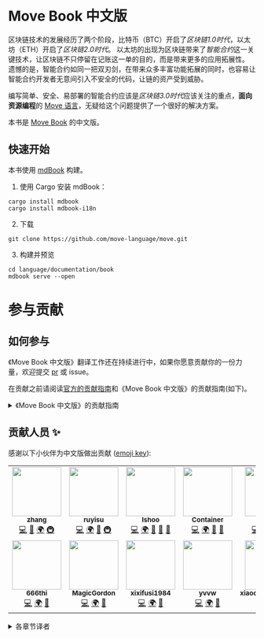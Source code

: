 # Move Book 中文版

区块链技术的发展经历了两个阶段，比特币（BTC）开启了*区块链1.0时代*，以太坊（ETH）开启了*区块链2.0时代*。
以太坊的出现为区块链带来了*智能合约*这一关键技术，让区块链不只停留在记账这一单的目的，而是带来更多的应用拓展性。
遗憾的是，智能合约如同一把双刃剑，在带来众多丰富功能拓展的同时，也容易让智能合约开发者无意间引入不安全的代码，让链的资产受到威胁。

编写简单、安全、易部署的智能合约应该是*区块链3.0时代*应该关注的重点，**面向资源编程**的 [Move 语言](https://github.com/move-language/move)，无疑给这个问题提供了一个很好的解决方案。

本书是 [Move Book](https://move-language.github.io/move/) 的中文版。

## 快速开始

本书使用 [mdBook](https://rust-lang.github.io/mdBook/) 构建。

1. 使用 Cargo 安装 mdBook：

```shell
cargo install mdbook
cargo install mdbook-i18n
```

2. 下载

```shell
git clone https://github.com/move-language/move.git
```

3. 构建并预览

```shell
cd language/documentation/book
mdbook serve --open
```


# 参与贡献



## 如何参与

《Move Book 中文版》翻译工作还在持续进行中，如果你愿意贡献你的一份力量，欢迎提交 [pr](https://github.com/move-language/move) 或 issue。

在贡献之前请阅读[官方的贡献指南](https://github.com/move-language/move/blob/main/CONTRIBUTING.md)和《Move Book 中文版》的贡献指南(如下)。


<details>
<summary>《Move Book 中文版》的贡献指南</summary>

本翻译项目由 [*Move 中文社区（MoveCC）*](https://github.com/move-cc)[发起](https://github.com/move-language/move/issues/353)，并与 [MoveDAO 社区](https://github.com/move-dao)共同初步完善。
目前工作仍在进行中！

欢迎所有对 Move 感兴趣的朋友一起加入到《Move Book 中文版》的翻译工作中。

感谢您有兴趣为 **《Move Book 中文版》** 做出贡献！有很多方法可以做出贡献，我们感谢所有这些方式。

### 提交 PR 的 Commits 格式

```text
[move-book-zh] 关于这个 PR 的描述信息
```

### 文档规范

请参考：[中文技术文档的写作规范](https://github.com/ruanyf/document-style-guide)

#### 断句

本书使用 Markdown 作为源文件，使用 [mdBook](https://github.com/rust-lang/mdBook) 作为渲染引擎。

由于中英文有所区别，换行后渲染引擎会自动追加一个空格。为了优化视觉体验，中文一个段落内不必换行，保持中文的段内容为一个物理行。

英文是由空格分隔的文本，所以不存在上述问题。

#### 中英文混排规范

文中出现中英文混排时，中文与英文之间需要添加一个空格。如果英文单词结尾，此时单词与标点符号之间不添加空格。

#### 数字规范

数字之间需要添加一个空格，如果数字带有英文单位，那么数字与英文单位之间不能添加空格。如果数字后带有中文单位，需要添加一个空格。

```text
正确：如果一个 1s 的帧被划分为 10 个时隙，每个时隙为 100ms。

错误：如果一个1s的帧被划分为10个时隙，每个时隙为100ms。

错误：如果一个 1 s 的帧被划分为10个时隙，每个时隙为 100 ms。
```

#### 逗号问题

英文中，没有顿号这种标点符号，逗号常用分隔并列的句子成分或结构。

英文中，像 `and` 并列词的前面通常会有一个 `,`，但在中文里表示对象之间的并列关系时，`和`的前面不能带逗号。

```text
War, famine, and flood are terrible.
战争, 饥荒和洪水都是很可怕的。
```

#### 冒号和逗号的使用场景规范

冒号通常用在“问、答、说、指出、宣布、证明、表明、例如”一类动词后面，表示提起下文。
如果在较短的提示句子中，需要将 `：` 改为 `，`；如果提示内容比较多，则使用 `：` 来提起下文：

示例1，提起的内容短少：

```text
十六进制字符串是以 x 为前缀的带引号的字符串文字，例如x'48656C6C6F210A'
```

示例2，提起的内容多：

```text
在这些情况下，vector 的类型是从元素类型或从动态数组的使用上推断出来的。如果无法推断类型或者只是为了更清楚地表示，则可以显式指定类型：

vector<T>[]: vector<T>
vector<T>[e1, ..., en]: vector<T>
```

</details>



## 贡献人员 ✨

感谢以下小伙伴为中文版做出贡献 ([emoji key](https://allcontributors.org/docs/en/emoji-key)):

<!-- ALL-CONTRIBUTORS-LIST:START - Do not remove or modify this section -->
<!-- prettier-ignore-start -->
<!-- markdownlint-disable -->
<table>
  <tr>
    <td align="center"><a href="https://github.com/Kusou1"><img src="https://avatars.githubusercontent.com/u/57334674?v=4?s=100" width="100px;" alt=""/><br /><sub><b>zhang</b></sub></a><br /><a href="https://github.com/move-dao/move-book-zh/commits?author=Kusou1" title="Code">💻</a> <a href="https://github.com/move-dao/move-book-zh/commits?author=Kusou1" title="Documentation">📖</a> <a href="#translation-Kusou1" title="Translation">🌍</a> <a href="#infra-Kusou1" title="Infrastructure (Hosting, Build-Tools, etc)">🚇</a></td>
    <td align="center"><a href="https://github.com/ruy1su"><img src="https://avatars.githubusercontent.com/u/9391802?v=4?s=100" width="100px;" alt=""/><br /><sub><b>ruyisu</b></sub></a><br /><a href="https://github.com/move-dao/move-book-zh/commits?author=ruy1su" title="Code">💻</a> <a href="#translation-ruy1su" title="Translation">🌍</a> <a href="https://github.com/move-dao/move-book-zh/commits?author=ruy1su" title="Documentation">📖</a> <a href="https://github.com/move-dao/move-book-zh/pulls?q=is%3Apr+reviewed-by%3Aruy1su" title="Reviewed Pull Requests">🚇</a></td>
    <td align="center"><a href="https://github.com/lshoo"><img src="https://avatars.githubusercontent.com/u/670440?v=4?s=100" width="100px;" alt=""/><br /><sub><b>lshoo</b></sub></a><br /><a href="https://github.com/move-dao/move-book-zh/commits?author=lshoo" title="Code">💻</a> <a href="#translation-lshoo" title="Translation">🌍</a> <a href="https://github.com/move-dao/move-book-zh/commits?author=lshoo" title="Documentation">📖</a> <a href="#ideas-lshoo" title="Ideas, Planning, & Feedback">🤔</a> <a href="https://github.com/move-dao/move-book-zh/pulls?q=is%3Apr+reviewed-by%3Alshoo" title="Reviewed Pull Requests">👀</a></td>
    <td align="center"><a href="https://github.com/Container-00"><img src="https://avatars.githubusercontent.com/u/61052480?v=4?s=100" width="100px;" alt=""/><br /><sub><b>Container</b></sub></a><br /><a href="https://github.com/move-dao/move-book-zh/commits?author=Container-00" title="Code">💻</a> <a href="#translation-Container-00" title="Translation">🌍</a> <a href="https://github.com/move-dao/move-book-zh/commits?author=Container-00" title="Documentation">📖</a> <a href="https://github.com/move-dao/move-book-zh/pulls?q=is%3Apr+reviewed-by%3AContainer-00" title="Reviewed Pull Requests">👀</a></td>
    <td align="center"><a href="https://github.com/nosalt99"><img src="https://avatars.githubusercontent.com/u/22558493?v=4?s=100" width="100px;" alt=""/><br /><sub><b>nosalt</b></sub></a><br /><a href="https://github.com/move-dao/move-book-zh/commits?author=nosalt99" title="Code">💻</a> <a href="#translation-nosalt99" title="Translation">🌍</a> <a href="https://github.com/move-dao/move-book-zh/commits?author=nosalt99" title="Documentation">📖</a> <a href="#infra-nosalt99" title="Infrastructure (Hosting, Build-Tools, etc)">🚇</a></td>
    <td align="center"><a href="https://github.com/geometryolife"><img src="https://avatars.githubusercontent.com/u/54882546?v=4?s=100" width="100px;" alt=""/><br /><sub><b>geometryolife</b></sub></a><br /><a href="https://github.com/move-language/move/commits?author=geometryolife" title="Code">💻</a> <a href="#translation-geometryolife" title="Translation">🌍</a> <a href="#talk-geometryolife" title="Talks">📢</a></td>
  </tr>
  <tr>
    <td align="center"><a href="https://github.com/666thi"><img src="https://avatars.githubusercontent.com/u/109965699?v=4?s=100" width="100px;" alt=""/><br /><sub><b>666thi</b></sub></a><br /><a href="https://github.com/move-dao/move-book-zh/commits?author=666thi" title="Code">💻</a> <a href="#translation-666thi" title="Translation">🌍</a> <a href="#talk-666thi" title="Talks">📢</a></td>
    <td align="center"><a href="https://github.com/MagicGordon"><img src="https://avatars.githubusercontent.com/u/19465870?v=4?s=100" width="100px;" alt=""/><br /><sub><b>MagicGordon</b></sub></a><br /><a href="https://github.com/move-dao/move-book-zh/commits?author=MagicGordon" title="Code">💻</a> <a href="#translation-MagicGordon" title="Translation">🌍</a> <a href="#talk-MagicGordon" title="Talks">📢</a></td>
    <td align="center"><a href="https://github.com/xixifusi1984"><img src="https://avatars.githubusercontent.com/u/39210551?v=4?s=100" width="100px;" alt=""/><br /><sub><b>xixifusi1984</b></sub></a><br /><a href="https://github.com/move-dao/move-book-zh/commits?author=xixifusi1984" title="Code">💻</a> <a href="#translation-xixifusi1984" title="Translation">🌍</a> <a href="#talk-xixifusi1984" title="Talks">📢</a></td>
    <td align="center"><a href="https://github.com/yvvw"><img src="https://avatars.githubusercontent.com/u/15168529?v=4?s=100" width="100px;" alt=""/><br /><sub><b>yvvw</b></sub></a><br /><a href="https://github.com/move-dao/move-book-zh/commits?author=yvvw" title="Code">💻</a> <a href="#translation-yvvw" title="Translation">🌍</a> <a href="#talk-yvvw" title="Talks">📢</a></td>
    <td align="center"><a href="https://github.com/xiaochuan891102"><img src="https://avatars.githubusercontent.com/u/109952533?v=4?s=100" width="100px;" alt=""/><br /><sub><b>xiaochuan891102</b></sub></a><br /><a href="https://github.com/move-dao/move-book-zh/commits?author=xiaochuan891102" title="Code">💻</a> <a href="#translation-xiaochuan891102" title="Translation">🌍</a> <a href="#talk-xiaochuan891102" title="Talks">📢</a></td>
    <td align="center"><a href="https://github.com/stephenLee"><img src="https://avatars.githubusercontent.com/u/1144508?v=4?s=100" width="100px;" alt=""/><br /><sub><b>stephenLee</b></sub></a><br /><a href="https://github.com/move-dao/move-book-zh/commits?author=stephenLee" title="Code">💻</a> <a href="#translation-stephenLee" title="Translation">🌍</a> <a href="#talk-stephenLee" title="Talks">📢</a></td>
  </tr>
</table>

<!-- markdownlint-restore -->
<!-- prettier-ignore-end -->

<!-- ALL-CONTRIBUTORS-LIST:END -->



<details>
<summary>各章节译者</summary>

|    | 章节                       | 译者                                           | 校对                                                                                |
|----|----------------------------|------------------------------------------------|-------------------------------------------------------------------------------------|
| 0  | Intoduction                | Tom                                            | [@lshoo](https://github.com/lshoo)、[@Joe Chen](https://github.com/geometryolife)   |
| 1  | Modules and Scripts        | [@Kusou1](https://github.com/kusou1)           | [@lshoo](https://github.com/lshoo)、[@Joe Chen](https://github.com/geometryolife)   |
| 2  | Move Tutorial              | loadi、[@leego](https://github.com/leego)      | [@Joe Chen](https://github.com/geometryolife)                                       |
| 3  | Integers                   | Tom                                            | [@lshoo](https://github.com/lshoo)、[@Joe Chen](https://github.com/geometryolife)   |
| 4  | Bool                       | Tom                                            | [@lshoo](https://github.com/lshoo)、[@Joe Chen](https://github.com/geometryolife)   |
| 5  | Address                    | ([@stephenLee](https://github.com/stephenLee)) | [@lshoo](https://github.com/lshoo)、[@Joe Chen](https://github.com/geometryolife)   |
| 6  | Vector                     | ([@stephenLee](https://github.com/stephenLee)) | [@lshoo](https://github.com/lshoo)、[@Joe Chen](https://github.com/geometryolife)   |
| 7  | Signer                     | ([@stephenLee](https://github.com/stephenLee)) | [@lshoo](https://github.com/lshoo)、[@Joe Chen](https://github.com/geometryolife)   |
| 8  | References                 | container                                      | [@lshoo](https://github.com/lshoo)、[@Joe Chen](https://github.com/geometryolife)   |
| 9  | Tuples and Unit            | container                                      | [@lshoo](https://github.com/lshoo)、[@Joe Chen](https://github.com/geometryolife)   |
| 10 | Local Variables and Scopes | @ruyisu                                        | [@lshoo](https://github.com/lshoo)、[@Joe Chen](https://github.com/geometryolife)   |
| 11 | Equality                   | @ruyisu                                        | [@lshoo](https://github.com/lshoo)、[@Joe Chen](https://github.com/geometryolife)   |
| 12 | Abort and Assert           | @ruyisu                                        | [@lshoo](https://github.com/lshoo)、[@Joe Chen](https://github.com/geometryolife)   |
| 13 | Conditionals               | [@Kusou1](https://github.com/kusou1)           | [@lshoo](https://github.com/lshoo)、[@Joe Chen](https://github.com/geometryolife)   |
| 14 | While and Loop             | [@Kusou1](https://github.com/kusou1)           | [@lshoo](https://github.com/lshoo)、[@Joe Chen](https://github.com/geometryolife)   |
| 15 | Functions                  | @nosalt99                                      | [@lshoo](https://github.com/lshoo)、[@Joe Chen](https://github.com/geometryolife)   |
| 16 | Structs and Resource       | @nosalt99                                      | [@lshoo](https://github.com/lshoo)、[@Joe Chen](https://github.com/geometryolife)   |
| 17 | Constants                  | @nosalt99                                      | [@lshoo](https://github.com/lshoo)、[@Joe Chen](https://github.com/geometryolife)   |
| 18 | Generics                   | 小川                                           | [@lshoo](https://github.com/lshoo)、[@Joe Chen](https://github.com/geometryolife)   |
| 19 | Type Abilities             | 小川                                           | [@lshoo](https://github.com/lshoo)、[@Joe Chen](https://github.com/geometryolife)   |
| 20 | Uses and Aliases           | 小川                                           | [@ruyisu](https://github.com/ruy1su)、[@Joe Chen](https://github.com/geometryolife) |
| 21 | Friends                    | @xiaochuan891102                               | [@ruyisu](https://github.com/ruy1su)、[@Joe Chen](https://github.com/geometryolife) |
| 22 | Packages                   | @xiaochuan891102                               | [@ruyisu](https://github.com/ruy1su)、[@Joe Chen](https://github.com/geometryolife) |
| 23 | Unit Test                  | [@yvvw](https://github.com/yvvw)               | [@ruyisu](https://github.com/ruy1su)、[@Joe Chen](https://github.com/geometryolife) |
| 24 | Global Storage Structure   | [@yvvw](https://github.com/yvvw)               | [@ruyisu](https://github.com/ruy1su)、[@Joe Chen](https://github.com/geometryolife) |
| 25 | Global Storage Operators   | [@yvvw](https://github.com/yvvw)               | [@ruyisu](https://github.com/ruy1su)、[@Joe Chen](https://github.com/geometryolife) |
| 26 | Standard Library           | @MagicGordon                                   | [@ruyisu](https://github.com/ruy1su)、[@Joe Chen](https://github.com/geometryolife) |
| 27 | Coding Conventions         | @MagicGordon                                   | [@ruyisu](https://github.com/ruy1su)、[@Joe Chen](https://github.com/geometryolife) |

</details>
